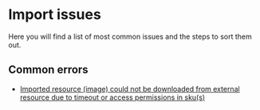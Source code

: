 # Import issues

Here you will find a list of most common issues and the steps to sort them out.

## Common errors

* [Imported resource (image) could not be downloaded from external resource due to timeout or access permissions in sku(s)](issues/product-images.md)